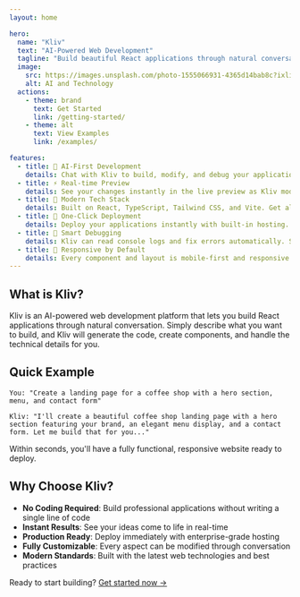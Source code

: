 ```yaml
---
layout: home

hero:
  name: "Kliv"
  text: "AI-Powered Web Development"
  tagline: "Build beautiful React applications through natural conversation"
  image:
    src: https://images.unsplash.com/photo-1555066931-4365d14bab8c?ixlib=rb-4.0.3&ixid=M3wxMjA3fDB8MHxwaG90by1wYWdlfHx8fGVufDB8fHx8fA%3D%3D&auto=format&fit=crop&w=1000&q=80
    alt: AI and Technology
  actions:
    - theme: brand
      text: Get Started
      link: /getting-started/
    - theme: alt
      text: View Examples
      link: /examples/

features:
  - title: 🤖 AI-First Development
    details: Chat with Kliv to build, modify, and debug your applications using natural language. No need to write code manually.
  - title: ⚡ Real-time Preview
    details: See your changes instantly in the live preview as Kliv modifies your code. What you see is what you get.
  - title: 🎨 Modern Tech Stack
    details: Built on React, TypeScript, Tailwind CSS, and Vite. Get all the benefits of modern web development.
  - title: 🚀 One-Click Deployment
    details: Deploy your applications instantly with built-in hosting. Custom domains and SSL included.
  - title: 🔧 Smart Debugging
    details: Kliv can read console logs and fix errors automatically. Spend less time debugging, more time building.
  - title: 📱 Responsive by Default
    details: Every component and layout is mobile-first and responsive. Your apps work perfectly on all devices.
---
```


## What is Kliv?

Kliv is an AI-powered web development platform that lets you build React applications through natural conversation. Simply describe what you want to build, and Kliv will generate the code, create components, and handle the technical details for you.

## Quick Example

```
You: "Create a landing page for a coffee shop with a hero section, menu, and contact form"

Kliv: "I'll create a beautiful coffee shop landing page with a hero section featuring your brand, an elegant menu display, and a contact form. Let me build that for you..."
```

Within seconds, you'll have a fully functional, responsive website ready to deploy.

## Why Choose Kliv?

- **No Coding Required**: Build professional applications without writing a single line of code
- **Instant Results**: See your ideas come to life in real-time
- **Production Ready**: Deploy immediately with enterprise-grade hosting
- **Fully Customizable**: Every aspect can be modified through conversation
- **Modern Standards**: Built with the latest web technologies and best practices

Ready to start building? [Get started now →](/getting-started/)